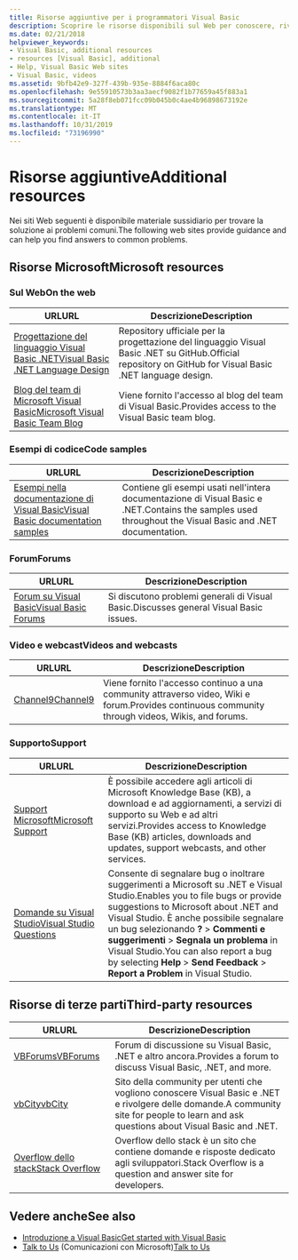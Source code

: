 ```yaml
---
title: Risorse aggiuntive per i programmatori Visual Basic
description: Scoprire le risorse disponibili sul Web per conoscere, rivolgere domande e ottenere informazioni dettagliate su Visual Basic.
ms.date: 02/21/2018
helpviewer_keywords:
- Visual Basic, additional resources
- resources [Visual Basic], additional
- Help, Visual Basic Web sites
- Visual Basic, videos
ms.assetid: 9bfb42e9-327f-439b-935e-8884f6aca80c
ms.openlocfilehash: 9e55910573b3aa3aecf9082f1b77659a45f883a1
ms.sourcegitcommit: 5a28f8eb071fcc09b045b0c4ae4b96898673192e
ms.translationtype: MT
ms.contentlocale: it-IT
ms.lasthandoff: 10/31/2019
ms.locfileid: "73196990"
---
```

# <a name="additional-resources"></a><span data-ttu-id="d4a5d-103">Risorse aggiuntive</span><span class="sxs-lookup"><span data-stu-id="d4a5d-103">Additional resources</span></span>

<span data-ttu-id="d4a5d-104">Nei siti Web seguenti è disponibile materiale sussidiario per trovare la soluzione ai problemi comuni.</span><span class="sxs-lookup"><span data-stu-id="d4a5d-104">The following web sites provide guidance and can help you find answers to common problems.</span></span>

## <a name="microsoft-resources"></a><span data-ttu-id="d4a5d-105">Risorse Microsoft</span><span class="sxs-lookup"><span data-stu-id="d4a5d-105">Microsoft resources</span></span>

### <a name="on-the-web"></a><span data-ttu-id="d4a5d-106">Sul Web</span><span class="sxs-lookup"><span data-stu-id="d4a5d-106">On the web</span></span>

|<span data-ttu-id="d4a5d-107">URL</span><span class="sxs-lookup"><span data-stu-id="d4a5d-107">URL</span></span>|<span data-ttu-id="d4a5d-108">Descrizione</span><span class="sxs-lookup"><span data-stu-id="d4a5d-108">Description</span></span>|
|----------|----------------|
|[<span data-ttu-id="d4a5d-109">Progettazione del linguaggio Visual Basic .NET</span><span class="sxs-lookup"><span data-stu-id="d4a5d-109">Visual Basic .NET Language Design</span></span>](https://github.com/dotnet/vblang)|<span data-ttu-id="d4a5d-110">Repository ufficiale per la progettazione del linguaggio Visual Basic .NET su GitHub.</span><span class="sxs-lookup"><span data-stu-id="d4a5d-110">Official repository on GitHub for Visual Basic .NET language design.</span></span>|
|[<span data-ttu-id="d4a5d-111">Blog del team di Microsoft Visual Basic</span><span class="sxs-lookup"><span data-stu-id="d4a5d-111">Microsoft Visual Basic Team Blog</span></span>](https://devblogs.microsoft.com/vbteam/)|<span data-ttu-id="d4a5d-112">Viene fornito l'accesso al blog del team di Visual Basic.</span><span class="sxs-lookup"><span data-stu-id="d4a5d-112">Provides access to the Visual Basic team blog.</span></span>|

### <a name="code-samples"></a><span data-ttu-id="d4a5d-113">Esempi di codice</span><span class="sxs-lookup"><span data-stu-id="d4a5d-113">Code samples</span></span>

|<span data-ttu-id="d4a5d-114">URL</span><span class="sxs-lookup"><span data-stu-id="d4a5d-114">URL</span></span>|<span data-ttu-id="d4a5d-115">Descrizione</span><span class="sxs-lookup"><span data-stu-id="d4a5d-115">Description</span></span>|
|----------|----------------|
|[<span data-ttu-id="d4a5d-116">Esempi nella documentazione di Visual Basic</span><span class="sxs-lookup"><span data-stu-id="d4a5d-116">Visual Basic documentation samples</span></span>](https://github.com/dotnet/samples/tree/master/snippets/visualbasic)|<span data-ttu-id="d4a5d-117">Contiene gli esempi usati nell'intera documentazione di Visual Basic e .NET.</span><span class="sxs-lookup"><span data-stu-id="d4a5d-117">Contains the samples used throughout the Visual Basic and .NET documentation.</span></span>|

### <a name="forums"></a><span data-ttu-id="d4a5d-118">Forum</span><span class="sxs-lookup"><span data-stu-id="d4a5d-118">Forums</span></span>

|<span data-ttu-id="d4a5d-119">URL</span><span class="sxs-lookup"><span data-stu-id="d4a5d-119">URL</span></span>|<span data-ttu-id="d4a5d-120">Descrizione</span><span class="sxs-lookup"><span data-stu-id="d4a5d-120">Description</span></span>|
|----------|----------------|
|[<span data-ttu-id="d4a5d-121">Forum su Visual Basic</span><span class="sxs-lookup"><span data-stu-id="d4a5d-121">Visual Basic Forums</span></span>](https://social.msdn.microsoft.com/Forums/vstudio/home?forum=vbgeneral)|<span data-ttu-id="d4a5d-122">Si discutono problemi generali di Visual Basic.</span><span class="sxs-lookup"><span data-stu-id="d4a5d-122">Discusses general Visual Basic issues.</span></span>|

### <a name="videos-and-webcasts"></a><span data-ttu-id="d4a5d-123">Video e webcast</span><span class="sxs-lookup"><span data-stu-id="d4a5d-123">Videos and webcasts</span></span>

|<span data-ttu-id="d4a5d-124">URL</span><span class="sxs-lookup"><span data-stu-id="d4a5d-124">URL</span></span>|<span data-ttu-id="d4a5d-125">Descrizione</span><span class="sxs-lookup"><span data-stu-id="d4a5d-125">Description</span></span>|
|----------|----------------|
|[<span data-ttu-id="d4a5d-126">Channel9</span><span class="sxs-lookup"><span data-stu-id="d4a5d-126">Channel9</span></span>](https://channel9.msdn.com/)|<span data-ttu-id="d4a5d-127">Viene fornito l'accesso continuo a una community attraverso video, Wiki e forum.</span><span class="sxs-lookup"><span data-stu-id="d4a5d-127">Provides continuous community through videos, Wikis, and forums.</span></span>|

### <a name="support"></a><span data-ttu-id="d4a5d-128">Supporto</span><span class="sxs-lookup"><span data-stu-id="d4a5d-128">Support</span></span>

|<span data-ttu-id="d4a5d-129">URL</span><span class="sxs-lookup"><span data-stu-id="d4a5d-129">URL</span></span>|<span data-ttu-id="d4a5d-130">Descrizione</span><span class="sxs-lookup"><span data-stu-id="d4a5d-130">Description</span></span>|
|----------|----------------|
|[<span data-ttu-id="d4a5d-131">Support Microsoft</span><span class="sxs-lookup"><span data-stu-id="d4a5d-131">Microsoft Support</span></span>](https://support.microsoft.com)|<span data-ttu-id="d4a5d-132">È possibile accedere agli articoli di Microsoft Knowledge Base (KB), a download e ad aggiornamenti, a servizi di supporto su Web e ad altri servizi.</span><span class="sxs-lookup"><span data-stu-id="d4a5d-132">Provides access to Knowledge Base (KB) articles, downloads and updates, support webcasts, and other services.</span></span>|
|[<span data-ttu-id="d4a5d-133">Domande su Visual Studio</span><span class="sxs-lookup"><span data-stu-id="d4a5d-133">Visual Studio Questions</span></span>](https://developercommunity.visualstudio.com)|<span data-ttu-id="d4a5d-134">Consente di segnalare bug o inoltrare suggerimenti a Microsoft su .NET e Visual Studio.</span><span class="sxs-lookup"><span data-stu-id="d4a5d-134">Enables you to file bugs or provide suggestions to Microsoft about .NET and Visual Studio.</span></span> <span data-ttu-id="d4a5d-135">È anche possibile segnalare un bug selezionando **?**  > **Commenti e suggerimenti** > **Segnala un problema** in Visual Studio.</span><span class="sxs-lookup"><span data-stu-id="d4a5d-135">You can also report a bug by selecting **Help** > **Send Feedback** > **Report a Problem** in Visual Studio.</span></span>|

## <a name="third-party-resources"></a><span data-ttu-id="d4a5d-136">Risorse di terze parti</span><span class="sxs-lookup"><span data-stu-id="d4a5d-136">Third-party resources</span></span>

|<span data-ttu-id="d4a5d-137">URL</span><span class="sxs-lookup"><span data-stu-id="d4a5d-137">URL</span></span>|<span data-ttu-id="d4a5d-138">Descrizione</span><span class="sxs-lookup"><span data-stu-id="d4a5d-138">Description</span></span>|
|----------|----------------|
|[<span data-ttu-id="d4a5d-139">VBForums</span><span class="sxs-lookup"><span data-stu-id="d4a5d-139">VBForums</span></span>](http://www.vbforums.com/)|<span data-ttu-id="d4a5d-140">Forum di discussione su Visual Basic, .NET e altro ancora.</span><span class="sxs-lookup"><span data-stu-id="d4a5d-140">Provides a forum to discuss Visual Basic, .NET, and more.</span></span>|
|[<span data-ttu-id="d4a5d-141">vbCity</span><span class="sxs-lookup"><span data-stu-id="d4a5d-141">vbCity</span></span>](http://vbcity.com/)|<span data-ttu-id="d4a5d-142">Sito della community per utenti che vogliono conoscere Visual Basic e .NET e rivolgere delle domande.</span><span class="sxs-lookup"><span data-stu-id="d4a5d-142">A community site for people to learn and ask questions about Visual Basic and .NET.</span></span>|
|[<span data-ttu-id="d4a5d-143">Overflow dello stack</span><span class="sxs-lookup"><span data-stu-id="d4a5d-143">Stack Overflow</span></span>](https://stackoverflow.com/questions/tagged/vb.net)|<span data-ttu-id="d4a5d-144">Overflow dello stack è un sito che contiene domande e risposte dedicato agli sviluppatori.</span><span class="sxs-lookup"><span data-stu-id="d4a5d-144">Stack Overflow is a question and answer site for developers.</span></span>|

## <a name="see-also"></a><span data-ttu-id="d4a5d-145">Vedere anche</span><span class="sxs-lookup"><span data-stu-id="d4a5d-145">See also</span></span>

- [<span data-ttu-id="d4a5d-146">Introduzione a Visual Basic</span><span class="sxs-lookup"><span data-stu-id="d4a5d-146">Get started with Visual Basic</span></span>](../../visual-basic/getting-started/index.md)
- <span data-ttu-id="d4a5d-147">[Talk to Us](/visualstudio/ide/feedback-options) (Comunicazioni con Microsoft)</span><span class="sxs-lookup"><span data-stu-id="d4a5d-147">[Talk to Us](/visualstudio/ide/feedback-options)</span></span>
